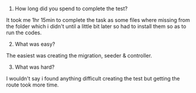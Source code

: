 1. How long did you spend to complete the test?

It took me 1hr 15min to complete the task as some files where missing from the folder which i didn't until a little bit later so had to install them so as to run the codes.

2. What was easy?

The easiest was creating the migration, seeder & controller.

3. What was hard?

I wouldn't say i found anything difficult creating the test but getting the route took more time.